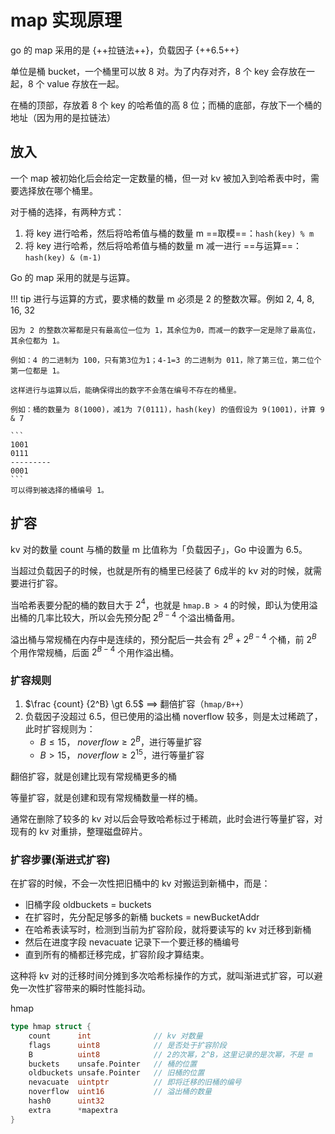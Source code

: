 # map 实现原理

go 的 map 采用的是 {++拉链法++}，负载因子 {++6.5++}

单位是桶 bucket，一个桶里可以放 8 对。为了内存对齐，8 个 key 会存放在一起，8 个 value 存放在一起。

在桶的顶部，存放着 8 个 key 的哈希值的高 8 位；而桶的底部，存放下一个桶的地址（因为用的是拉链法）

## 放入
一个 map 被初始化后会给定一定数量的桶，但一对 kv 被加入到哈希表中时，需要选择放在哪个桶里。

对于桶的选择，有两种方式：

1. 将 key 进行哈希，然后将哈希值与桶的数量 m ==取模==：`hash(key) % m`
2. 将 key 进行哈希，然后将哈希值与桶的数量 m 减一进行 ==与运算==：`hash(key) & (m-1)`

Go 的 map 采用的就是与运算。

!!! tip
    进行与运算的方式，要求桶的数量 m 必须是 2 的整数次幂。例如 2, 4, 8, 16, 32

    因为 2 的整数次幂都是只有最高位一位为 1，其余位为0，而减一的数字一定是除了最高位，其余位都为 1。

    例如：4 的二进制为 100，只有第3位为1；4-1=3 的二进制为 011，除了第三位，第二位个第一位都是 1。

    这样进行与运算以后，能确保得出的数字不会落在编号不存在的桶里。

    例如：桶的数量为 8(1000)，减1为 7(0111)，hash(key) 的值假设为 9(1001)，计算 9 & 7

    ```
    1001
    0111
    ---------
    0001
    ```
    可以得到被选择的桶编号 1。


## 扩容

kv 对的数量 count 与桶的数量 m 比值称为「负载因子」，Go 中设置为 6.5。

当超过负载因子的时候，也就是所有的桶里已经装了 6成半的 kv 对的时候，就需要进行扩容。

当哈希表要分配的桶的数目大于 $2^4$，也就是 `hmap.B > 4` 的时候，即认为使用溢出桶的几率比较大，所以会先预分配 $2^{B-4}$ 个溢出桶备用。

溢出桶与常规桶在内存中是连续的，预分配后一共会有 $2^B + 2^{B-4}$ 个桶，前 $2^B$ 个用作常规桶，后面 $2^{B-4}$ 个用作溢出桶。





### 扩容规则

1. $\frac {count} {2^B} \gt 6.5$ ==> 翻倍扩容（`hmap/B++`）
2. 负载因子没超过 6.5，但已使用的溢出桶 noverflow 较多，则是太过稀疏了，此时扩容规则为：
    - $B \le 15$， $noverflow \ge 2^B$，进行等量扩容
    - $B \gt 15$， $noverflow \ge 2^{15}$，进行等量扩容

翻倍扩容，就是创建比现有常规桶更多的桶

等量扩容，就是创建和现有常规桶数量一样的桶。

通常在删除了较多的 kv 对以后会导致哈希标过于稀疏，此时会进行等量扩容，对现有的 kv 对重排，整理磁盘碎片。




### 扩容步骤(渐进式扩容)

在扩容的时候，不会一次性把旧桶中的 kv 对搬运到新桶中，而是：

- 旧桶字段 oldbuckets = buckets
- 在扩容时，先分配足够多的新桶 buckets = newBucketAddr
- 在哈希表读写时，检测到当前为扩容阶段，就将要读写的 kv 对迁移到新桶
- 然后在进度字段 nevacuate 记录下一个要迁移的桶编号
- 直到所有的桶都迁移完成，扩容阶段才算结束。

这种将 kv 对的迁移时间分摊到多次哈希标操作的方式，就叫渐进式扩容，可以避免一次性扩容带来的瞬时性能抖动。


hmap
```go
type hmap struct {
    count      int              // kv 对数量 
    flags      uint8            // 是否处于扩容阶段
    B          uint8            // 2的次幂，2^B，这里记录的是次幂，不是 m
    buckets    unsafe.Pointer   // 桶的位置
    oldbuckets unsafe.Pointer   // 旧桶的位置
    nevacuate  uintptr          // 即将迁移的旧桶的编号
    noverflow  uint16           // 溢出桶的数量
    hash0      uint32
    extra      *mapextra
}
```